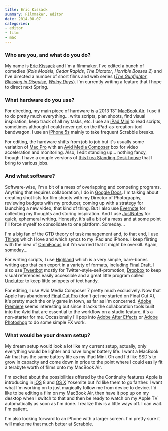 ```yaml
---
title: Eric Kissack
summary: Filmmaker, editor
date: 2014-08-07
categories:
- editor
- film
- mac
---
```


### Who are you, and what do you do?

My name is [Eric Kissack](http://erickissack.com/ "Eric's website.") and I'm a filmmaker. I've edited a bunch of comedies (*Role Models*, *Cedar Rapids*, *The Dictator*, *Horrible Bosses 2*) and I've directed a number of short films and web series ([*The Gunfighter*](https://vimeo.com/79306807 "'The Gunfighter' on Vimeo."), [*Blessing in Disguise*](https://vimeo.com/62920984 "'Blessing in Disguise' on Vimeo."), [*Wainy Days*](https://www.youtube.com/watch?v=DZ4vaL8G4zc "'Wainy Days' on Vimeo.")). I'm currently writing a feature that I hope to direct next Spring.

### What hardware do you use?

For directing, my main piece of hardware is a 2013 13" [MacBook Air][macbook-air]. I use it to do pretty much everything... write scripts, plan shoots, find visual inspiration, keep track of all my tasks, etc. I use an [iPad Mini][ipad-mini] to read scripts, sometimes although I could never get on the iPad-as-creation-tool bandwagon. I use an [iPhone 5s][iphone-5s] mainly to take frequent Scrabble breaks.

For editing, the hardware shifts from job to job but it's usually some variation of [Mac Pro][mac-pro] with an [Avid Media Composer][media-composer] box for video acceleration and monitoring. Also, I edit standing up... nothing fancy, though. I have a couple versions of [this Ikea Standing Desk house](http://lifehacker.com/5919778/build-your-own-sturdy-good-looking-standing-desk-for-less-than-25 "A Lifehacker article about building your own standing desk.") that I bring to various jobs.

### And what software?

Software-wise, I'm a bit of a mess of overlapping and competing programs. Anything that requires collaboration, I do in [Google Docs][google-docs]. I'm talking about creating shot lists for film shoots with my Director of Photography, reviewing budgets with my producer, coming up with a strategy for launching a new video, that kind of thing. But I also use [Evernote][] for collecting my thoughts and storing inspiration. And I use [JustNotes][] for quick, ephemeral writing. Honestly, it's all a bit of a mess and at some point I'll force myself to consolidate to one platform. Someday...

I'm a big fan of the GTD theory of task management and, to that end, I use [Things][] which I love and which syncs to my iPad and iPhone. I keep flirting with the idea of [OmniFocus][] but I'm worried that it might be overkill. Again, someday...

For writing scripts, I use [Highland][] which is a very simple, bare-bones writing app that can export in a variety of formats, including [Final Draft][final-draft]. I also use [Tweetbot][] mostly for Twitter-style-self-promotion, [Dropbox][] to keep visual references easily accessible and a great little program called [Unclutter][] to keep little snippets of text handy.

For editing, I use Avid Media Composer 7 pretty much exclusively. Now that Apple has abandoned [Final Cut Pro][final-cut-pro] (don't get me started on Final Cut X), it's pretty much the only game in town, as far as I'm concerned. [Adobe Premiere][premiere] seems interesting but since it lacks the collaboration tools built into the Avid that are essential to the workflow on a studio feature, it's a non-starter for me. Occasionally I'll pop into [Adobe After Effects][after-effects] or [Adobe Photoshop][photoshop] to do some simple FX work.

### What would be your dream setup?

My dream setup would look a lot like my current setup, actually, only everything would be lighter and have longer battery life. I want a MacBook Air that has the same battery life as my iPad Mini. Oh and I'd like SSD's to grow in capacity and come down in price to the point where I could easily fit a terabyte worth of films onto my MacBook Air.

I'm excited about the possibilities offered by the Continuity features Apple is introducing in [iOS][] 8 and [OS X][macos] Yosemite but I'd like them to go farther. I want what I'm working on to just magically follow me from device to device. I'd like to be editing a film on my MacBook Air, then have it pop up on my desktop when I switch to that and then be ready to watch on my Apple TV automatically as soon as I'm done. I realize this is a little ways off. I can wait. I'm patient.

I'm also looking forward to an iPhone with a larger screen. I'm pretty sure it will make me that much better at Scrabble.

[after-effects]: https://www.adobe.com/products/aftereffects.html "Motion graphics and video editing software."
[dropbox]: https://www.dropbox.com/ "Online syncing and storage."
[evernote]: https://evernote.com/ "Online software for capturing notes."
[final-cut-pro]: https://en.wikipedia.org/wiki/Final_Cut_Pro "A nonlinear video editor."
[final-draft]: https://www.finaldraft.com/ "Popular screenwriting software."
[google-docs]: https://en.wikipedia.org/wiki/Google_Docs "A web-based office suite."
[highland]: http://web.archive.org/web/20230706195925/https://quoteunquoteapps.com/highland-2/ "Mac software for screenplay writing."
[ios]: https://www.apple.com/ios/ios-16/ "A mobile operating system."
[ipad-mini]: https://www.apple.com/ipad-mini/ "A 7.9 inch tablet device."
[iphone-5s]: https://en.wikipedia.org/wiki/IPhone_5S "A smartphone."
[justnotes]: https://www.lulubox.org/2019/12/top-note-taking-apps-for-mac-osx.html "Note-taking software for the Mac."
[mac-pro]: https://www.apple.com/mac-pro/ "The Intel-based Mac tower computer."
[macbook-air]: https://www.apple.com/macbook-air/ "A very thin laptop."
[macos]: https://en.wikipedia.org/wiki/MacOS "An operating system for Mac hardware."
[media-composer]: http://web.archive.org/web/20210303212036/https://www.avid.com/en/media-composer "Film and video editing software."
[omnifocus]: https://www.omnigroup.com/omnifocus/ "Task management software for the Mac."
[photoshop]: https://www.adobe.com/products/photoshop.html "A bitmap image editor."
[premiere]: https://www.adobe.com/products/premiere.html "A video editing suite."
[things]: https://culturedcode.com/things/ "A task management application for the Mac."
[tweetbot]: https://tapbots.com/tweetbot/mac/ "A Twitter client for the Mac."
[unclutter]: https://unclutterapp.com/ "A Mac tool for storing notes, links and files."
